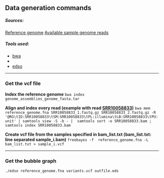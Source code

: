## Data generation commands
##### Sources:
[Reference genome](https://www.ncbi.nlm.nih.gov/assembly/GCF_000005845.2/)
[Available sample genome reads](https://www.ebi.ac.uk/ena/browser/view/PRJNA563564?fbclid=IwAR2X6qrgFk6290szGloBZXG2Bl_4hommUymZACM-ZSGq4OWwH2TZrjANxXw)

##### Tools used:
* [bwa](https://github.com/lh3/bwa)
* 
* [edso](https://github.com/webmasterar/edso)
---
### Get the vcf file

**Index the reference genome**
`bwa index genome_assemblies_genome_fasta.tar`

**Align and index every read (example with read [SRR10058833](https://www.ebi.ac.uk/ena/browser/view/SRR10058833))**
`bwa mem reference_genome.fna SRR10058833_1.fastq.gz SRR10058833_2.fastq.gz -R '@RG\tID:SRR10058833\tSM:SRR10058833\tPL:illumina\tLB:SRR10058833\tPU:unit' | samtools view -S -b - |  samtools sort -o SRR10058833.bam ; samtools index SRR10058833.bam`

**Create vcf file from the samples specified in bam_list.txt (bam_list.txt: line separated sample_i.bam)**
`freebayes -f  reference_genome.fna -L bam_list.txt > sample_i.vcf`

---
### Get the bubble graph
`./edso reference_genome.fna variants.vcf outfile.eds`


